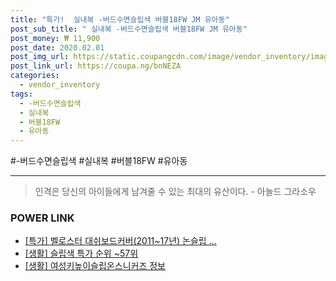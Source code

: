 ```yaml
--- 
title: "특가!  실내복 -버드수면슬립색 버블18FW JM 유아동" 
post_sub_title: " 실내복 -버드수면슬립색 버블18FW JM 유아동" 
post_money: ₩ 11,900 
post_date: 2020.02.01 
post_img_url: https://static.coupangcdn.com/image/vendor_inventory/images/2018/10/16/16/8/8275c829-e90a-4bfb-9833-43ea240e51d5.jpg 
post_link_url: https://coupa.ng/bnNEZA 
categories: 
  - vendor_inventory 
tags: 
  - -버드수면슬립색 
  - 실내복 
  - 버블18FW 
  - 유아동 
--- 
```

  #-버드수면슬립색 #실내복 #버블18FW #유아동 
<hr> 

> 인격은 당신의 아이들에게 남겨줄 수 있는 최대의 유산이다. - 아놀드 그라소우 


### POWER LINK

* <a href="https://blog.naver.com/santokki14/221788264748" target="_blank">[특가] 벨로스터 대쉬보드커버(2011~17년) 논슬립 ...</a>
* <a href="https://blog.naver.com/sakai111/221792129634" target="_blank"> [생활] 슬립색 특가 순위 ~57위</a>
* <a href="https://blog.naver.com/santokki14/221773540264" target="_blank"> [생활] 여성키높이슬립온스니커즈 정보 </a>
